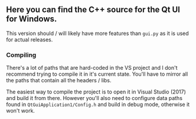 ## Here you can find the C++ source for the Qt UI for Windows.

This version should / will likely have more features than `gui.py` as it is used for actual releases.

### Compiling
There's a lot of paths that are hard-coded in the VS project and I don't recommend trying to compile it in it's current state. You'll have to mirror all the paths that contain all the headers / libs.

The easiest way to compile the project is to open it in Visual Studio (2017) and build it from there. However you'll also need to configure data paths found in `QtGuiApplication1/Config.h` and build in debug mode, otherwise it won't work.


